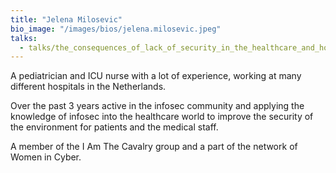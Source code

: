 ```yaml
---
title: "Jelena Milosevic"
bio_image: "/images/bios/jelena.milosevic.jpeg"
talks:
  - talks/the_consequences_of_lack_of_security_in_the_healthcare_and_how_to_handle_it.md
---
```

A pediatrician and ICU nurse with a lot of experience, working at many different hospitals in the Netherlands.
Over the past 3 years active in the infosec community and applying the knowledge of infosec into the healthcare world to improve the security of the environment for patients and the medical staff.
 A member of the I Am The Cavalry group and a part of the network of Women in Cyber.